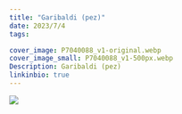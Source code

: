```yaml
---
title: "Garibaldi (pez)"
date: 2023/7/4
tags:

cover_image: P7040088_v1-original.webp
cover_image_small: P7040088_v1-500px.webp
Description: Garibaldi (pez)
linkinbio: true
---
```


[![](P7040088_v1)](P7040088_v1-original.webp)